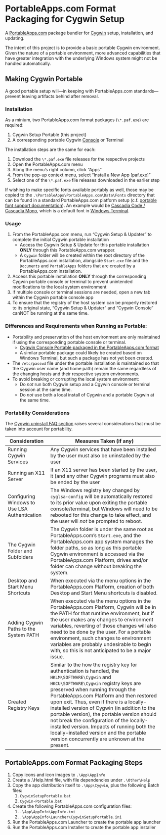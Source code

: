 PortableApps.com Format Packaging for Cygwin Setup
==================================================
A [PortableApps.com](https://portableapps.com/) package bundler
for [Cygwin](https://cygwin.com/) setup, installation, and updating.

The intent of this project is to provide a basic portable Cygwin environment.
Given the nature of a portable environment, more advanced capabilities that
have greater integration with the underlying Windows system might not be
handled automatically.

Making Cygwin Portable
----------------------
A good portable setup will—in keeping with PortableApps.com standards—prevent
leaving artifacts behind after removal.

### Installation
As a minium, two PortableApps.com format packages (`\*.paf.exe`) are required:
1. Cygwin Setup Portable (this project)
2. A corresponding portable Cygwin [Console](https://github.com/mesheets/PAF-CygwinConsolePortable) or Terminal

The installation steps are the same for each:
1. Download the `\*.paf.exe` file releases for the respective projects
2. Open the PortableApps.com menu
3. Along the menu’s right column, click “Apps”
4. From the pop-up context menu, select “Install a New App [paf.exe]”
5. Select one of the `\*.paf.exe` file releases downloaded in the earlier step

If wishing to make specific fonts available portably as well, those may be copied to the
`.\PortableApps\PortableApps.com\Data\Fonts` directory that can be found in a standard
PortableApps.com platform setup (c.f. [portable font support documentation](https://portableapps.com/support/platform#fonts)).
An example would be [Cascadia Code / Cascadia Mono](https://github.com/Microsoft/Cascadia-Code),
which is a default font in [Windows Terminal](https://github.com/Microsoft/Terminal).

### Usage
1. From the PortableApps.com menu, run “Cygwin Setup & Updater” to complete the initial Cygwin portable installation
   * Access the Cygwin Setup & Update for this portable installation **ONLY** through this PortableApps.com wrapper.
   * A `Cygwin` folder will be created within the root directory of the PortableApps.com installation, alongside `Start.exe` file and the `Documents` and `PortableApps` folders that are created by a PortableApps.com installation.
2. Access this portable installation **ONLY** through the corresponding Cygwin portable console or terminal to prevent unintended modifications to the local system environment
3. If multiple console or terminal sessions are needed, open a new tab within the Cygwin portable console app
4. To ensure that the registry of the host system can be properly restored to its original state, “Cygwin Setup & Updater” and “Cygwin Console” canNOT be running at the same time.

### Differences and Requirements when Running as Portable:
* Portability and preservation of the host environment are only maintained if using the corresponding portable console or terminal.
  + [Cygwin Console Portable packaged in the PortableApps.com format](https://github.com/mesheets/PAF-CygwinConsolePortable)
  + A similar portable package could likely be created based on Windows Terminal, but such a package has not yet been created.
* The `/etc/passwd` file under the portable installation is maintained so that the Cygwin user name (and home path) remain the same regardless of the changing hosts and their respective system environments.
* To avoid breaking or corrupting the local system environment:
  + Do _not_ run both Cygwin setup and a Cgywin console or terminal session at the same time.
  + Do _not_ use both a local install of Cygwin and a portable Cygwin at the same time.

### Portability Considerations
The [Cygwin uninstall FAQ section](https://cygwin.com/faq.html#faq.setup.uninstall-all)
raises several considerations that must be taken into account for portability.

| Consideration | Measures Taken (if any) |
| ------------- | ----------------------- |
| Running Cygwin Services | Any Cygwin services that have been installed by the user must also be uninstalled by the user |
| Running an X11 Server | If an X11 server has been started by the user, it (and any other Cygwin programs must also be ended by the user |
| Configuring Windows to Use LSA Authentication | The Windows registry key changed by `cyglsa-config` will be automatically restored to its prior value upon exiting the portable console/terminal, but Windows will need to be rebooted for this change to take effect, and the user will _not_ be prompted to reboot. |
| The Cygwin Folder and Subfolders | The Cygwin folder is under the same root as PortableApps.com’s `Start.exe`, and the PortableApps.com app system manages the folder paths, so as long as this portable Cygwin environment is accessed via the PortableApps.com Platform, drives and/or folder can change without breaking the system. |
| Desktop and Start Menu Shortcuts | When executed via the menu options in the PortableApps.com Platform, creation of both Desktop and Start Menu shortcuts is disabled. |
| Adding Cygwin Paths to the System PATH | When executed via the menu options in the PortableApps.com Platform, Cygwin will be in the PATH for that runtime environment, but if the user makes any changes to environment variables, reverting of those changes will also need to be done by the user.  For a portable environment, such changes to environment variables are probably undesirable to begin with, so this is not anticipated to be a major issue. |
| Created Registry Keys | Similar to the how the registry key for authentication is handled, the `HKLM\SOFTWARE\Cygwin` and `HKCU\SOFTWARE\Cygwin` registry keys are preserved when running through the PortableApps.com Platform and then restored upon exit.  Thus, even if there is a locally-installed version of Cygwin (in addition to the portable version), the portable version should not break the configuration of the locally-installed version.  Impacts of running both the locally-installed version and the portable version concurrently are unknown at the present. |


PortableApps.com Format Packaging Steps
---------------------------------------
1. Copy icons and icon images to `.\App\AppInfo`
2. Create a .\Help.html file, with file dependencies under `.\Other\Help`
3. Copy the app distribution itself to `.\App\Cygwin`, plus the following Batch files:
   1. `CygwinSetupPortable.bat`
   2. `Cygwin-Portable.bat`
4. Create the following PortableApps.com configuration files:
   1. `.\App\AppInfo\AppInfo.ini`
   2. `.\App\AppInfo\Launcher\CygwinSetupPortable.ini`
5. Run the PortableApps.com Launcher to create the portable app launcher
6. Run the PortableApps.com Installer to create the portable app installer
